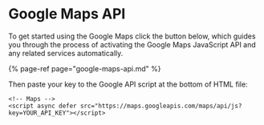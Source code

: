 # Google Maps API

To get started using the Google Maps click the button below, which guides you through the process of activating the Google Maps JavaScript API and any related services automatically.

{% page-ref page="google-maps-api.md" %}

Then paste your key to the Google API script at the bottom of HTML file:

```text
<!-- Maps -->
<script async defer src="https://maps.googleapis.com/maps/api/js?key=YOUR_API_KEY"></script>
```

